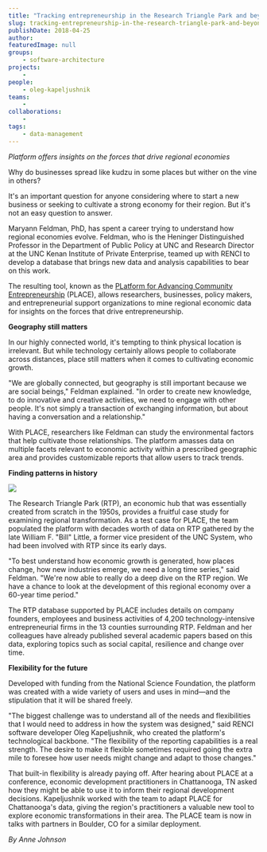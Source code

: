 ```yaml
---
title: "Tracking entrepreneurship in the Research Triangle Park and beyond"
slug: tracking-entrepreneurship-in-the-research-triangle-park-and-beyond
publishDate: 2018-04-25
author: 
featuredImage: null
groups:
    - software-architecture
projects:
    - 
people:
    - oleg-kapeljushnik
teams: 
    - 
collaborations:
    - 
tags:
    - data-management
---
```

_Platform offers insights on the forces that drive regional economies_ 

Why do businesses spread like kudzu in some places but wither on the vine in others? 

It's an important question for anyone considering where to start a new business or seeking to cultivate a strong economy for their region. But it's not an easy question to answer. 

Maryann Feldman, PhD, has spent a career trying to understand how regional economies evolve. Feldman, who is the Heninger Distinguished Professor in the Department of Public Policy at UNC and Research Director at the UNC Kenan Institute of Private Enterprise, teamed up with RENCI to develop a database that brings new data and analysis capabilities to bear on this work. 

The resulting tool, known as the [PLatform for Advancing Community Entrepreneurship](http://maryannfeldman.web.unc.edu/research-on-research-triangle/) (PLACE), allows researchers, businesses, policy makers, and entrepreneurial support organizations to mine regional economic data for insights on the forces that drive entrepreneurship. 

**Geography still matters** 

In our highly connected world, it's tempting to think physical location is irrelevant. But while technology certainly allows people to collaborate across distances, place still matters when it comes to cultivating economic growth. 

"We are globally connected, but geography is still important because we are social beings," Feldman explained. "In order to create new knowledge, to do innovative and creative activities, we need to engage with other people. It's not simply a transaction of exchanging information, but about having a conversation and a relationship." 

With PLACE, researchers like Feldman can study the environmental factors that help cultivate those relationships. The platform amasses data on multiple facets relevant to economic activity within a prescribed geographic area and provides customizable reports that allow users to track trends. 

**Finding patterns in history** 

[![](https://renci.org/wp-content/uploads/2018/04/RTP-1.jpeg)](https://renci.org/wp-content/uploads/2018/04/RTP-1.jpeg)

The Research Triangle Park (RTP), an economic hub that was essentially created from scratch in the 1950s, provides a fruitful case study for examining regional transformation. As a test case for PLACE, the team populated the platform with decades worth of data on RTP gathered by the late William F. "Bill" Little, a former vice president of the UNC System, who had been involved with RTP since its early days. 

"To best understand how economic growth is generated, how places change, how new industries emerge, we need a long time series," said Feldman. "We're now able to really do a deep dive on the RTP region. We have a chance to look at the development of this regional economy over a 60-year time period." 

The RTP database supported by PLACE includes details on company founders, employees and business activities of 4,200 technology-intensive entrepreneurial firms in the 13 counties surrounding RTP. Feldman and her colleagues have already published several academic papers based on this data, exploring topics such as social capital, resilience and change over time. 

**Flexibility for the future** 

Developed with funding from the National Science Foundation, the platform was created with a wide variety of users and uses in mind—and the stipulation that it will be shared freely. 

"The biggest challenge was to understand all of the needs and flexibilities that I would need to address in how the system was designed," said RENCI software developer Oleg Kapeljushnik, who created the platform's technological backbone. "The flexibility of the reporting capabilities is a real strength. The desire to make it flexible sometimes required going the extra mile to foresee how user needs might change and adapt to those changes." 

That built-in flexibility is already paying off. After hearing about PLACE at a conference, economic development practitioners in Chattanooga, TN asked how they might be able to use it to inform their regional development decisions. Kapeljushnik worked with the team to adapt PLACE for Chattanooga's data, giving the region's practitioners a valuable new tool to explore economic transformations in their area. The PLACE team is now in talks with partners in Boulder, CO for a similar deployment.

*By Anne Johnson*
